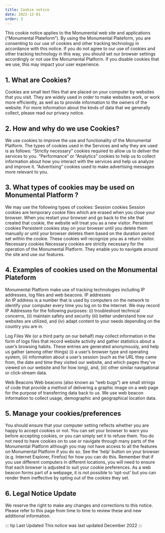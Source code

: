 ```yaml
---
title: Cookie notice
date: 2022-12-01
order: 3
---
```


This cookie notice applies to the Monumental web site and applications (“Monumental Plateform”). 
By using the Monumental Plateform, you are consenting to our use of cookies and other tracking technology in accordance with this notice. If you do not agree to our use of cookies and other tracking technology in this way, you should set our browser settings accordingly or not use the Monumental Platform. If you disable cookies that we use, this may impact your user experience.
## 1. What are Cookies?
Cookies are small text files that are placed on your computer by websites that you visit. They are widely used in order to make websites work, or work more efficiently, as well as to provide information to the owners of the website. 
For more information about the kinds of data that we generally collect, please read our privacy notice. 

## 2.	How and why do we use Cookies? 
We use cookies to improve the use and functionality of the Monumental Platform.
The types of cookies used in the Services and why they are used is as follows: 
“Strictly necessary” cookies required to allow us to deliver the services to you. 
“Performance” or “Analytics” cookies to help us to collect information about how you  interact with the services and help us analyze and improve it. 
“Advertising” cookies used to make advertising messages more relevant to you.

## 3.	What types of cookies may be used on Monumental Platform ?
We may use the following types of cookies: 
Session cookies 
Session cookies are temporary cookie files which are erased when you close your browser. When you restart your browser and go back to the site that created that cookie, the website will treat you as a new visitor.
Persistent cookies 
Persistent cookies stay on your browser until you delete them manually or until your browser deletes them based on the duration period set within the cookie. These cookies will recognize you as a return visitor.
Necessary cookies
Necessary cookies are strictly necessary for the operation of the Monumental Platform. They enable you to navigate around the site and use our features. 

## 4.	Examples of cookies used on the Monumental Plateform
Monumental Platform make use of tracking technologies including IP addresses, log files and web beacons. 
IP addresses	
An IP address is a number that is used by computers on the network to identify your computer every time you log on to the Internet. We may record IP Addresses for the following purposes:
(i) troubleshoot technical concerns, (ii) maintain safety and security (iii) better understand how our websites are utilized, and (iv) adapt content to your needs depending on the country you are in. 

Log Files 
We (or a third party on our behalf) may collect information in the form of logs files that record website activity and gather statistics about a user’s browsing habits. These entries are generated anonymously, and help us gather (among other things) (i) a user’s browser type and operating system, (ii) information about a user’s session (such as the URL they came from, the date and time they visited our website, and which pages they've viewed on our website and for how long), and, (iii) other similar navigational or click-stream data. 

Web Beacons 
Web beacons (also known as “web bugs”) are small strings of code that provide a method of delivering a graphic image on a web page for the purpose of transferring data back to us. We use web beacon information to collect usage, demographic and geographical location data.

## 5.	Manage your cookies/preferences
You should ensure that your computer setting reflects whether you are happy to accept cookies or not. You can set your browser to warn you before accepting cookies, or you can simply set it to refuse them. You do not need to have cookies on to use or navigate through many parts of the Monumental Platform although you may not have access to all the features on Monumental Platform if you do so. See the 'help' button on your browser (e.g. Internet Explorer, Firefox) for how you can do this. Remember that if you use different computers in different locations, you will need to ensure that each browser is adjusted to suit your cookie preferences. 
As a web beacon forms part of a webpage, it is not possible to ‘opt-out’ but you can render them ineffective by opting out of the cookies they set.
## 6.	Legal Notice Update
We reserve the right to make any changes and corrections to this notice. Please refer to this page from time to time to review these and new additional information.

::: tip Last Updated
This notice was last updated December 2022 
::: 
